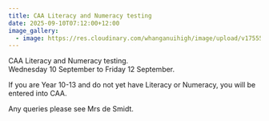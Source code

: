 ```yaml
---
title: CAA Literacy and Numeracy testing
date: 2025-09-10T07:12:00+12:00
image_gallery:
  - image: https://res.cloudinary.com/whanganuihigh/image/upload/v1755589211/Events/CAA_timetable_sept_2025.jpg
---
```

CAA Literacy and Numeracy testing.  
Wednesday 10 September to Friday 12 September. 

If you are Year 10-13 and do not yet have Literacy or Numeracy, you will be entered into CAA.  

Any queries please see Mrs de Smidt.
